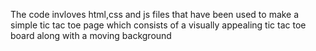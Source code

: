 The code invloves html,css and js files that have been used to make a simple tic tac toe page which consists of a visually appealing tic tac toe board along with a moving background
